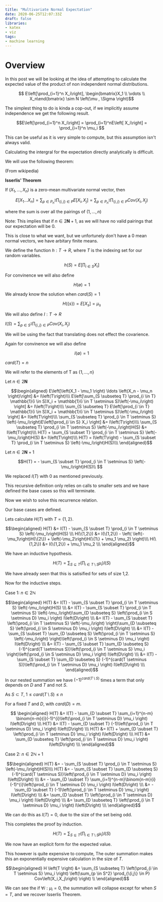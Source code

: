 ```yaml
---
title: "Multivariate Normal Expectation"
date: 2020-06-25T12:07:33Z
draft: false
libraries:
- katex
- viz
tags:
- machine learning
---
```



# Overview

In this post we will be looking at the idea of attempting to calculate the expected value of the product of non independent normal distributions.

$$ E\left[\prod_{i=1}^n X_i\right], \begin{bmatrix}X_1 \\ \vdots \\ X_n\end{bmatrix} \sim N \left(\mu , \Sigma \right)$$

The simplest thing to do is kinda a cop-out, if we implicitly assume independence we get the following result.

$$E\left[\prod_{i=1}^n X_i\right] = \prod_{i=1}^nE\left[ X_i\right] = \prod_{i=1}^n \mu_i $$

This can be useful as it is very simple to compute, but this assumption isn't always valid.

Calculating the intergral for the expectation directly analytically is difficult.

We will use the following theorem:

(From wikipedia)

__Isserlis' Theorem__

If $\left(X_1,\ldots,X_n\right)$ is a zero-mean multivariate normal vector, then


$$E\left[X_1\ldots X_n \right] = \sum_{p \in P^2_n} \prod_{\{i,j\} \in P} E\left[X_i,X_j\right]  = \sum_{p \in P^2_n} \prod_{\{i,j\} \in P} Cov\left(X_i,X_j\right)$$

where the sum is over all the pairings of $\left( 1, \ldots, n\right)$

Note: This implies that if $n \in 2\mathbf{N} + 1$, as we will have no valid pairings that our expectation will be 0.

This is close to what we want, but we unfortunely don't have a 0 mean normal vectors, we have arbitary finite means.


We define the function $h : T \rightarrow R$, where $T$ is the indexing set for our random variables.

$$h(S) = E \left[\prod_{i \in S}  X_i\right] $$

For convinence we will also define 

$$H(\emptyset) = 1 $$

We already know the solution when $card(S) = 1$

$$ H(\{s\}) = E\left[X_s\right] = \mu_s$$


We will also define $I : T \rightarrow R$

$I\left(S\right) = \sum_{p \in S^2} \prod_{\{i,j\} \in P} Cov\left(X_i,X_j\right)$

We will be using the fact that translating does not effect the covarience.

Again for convinence we will also define 

$$I(\emptyset) = 1 $$


$card(T) = n$

We will refer to the elements of T as $\{1,\ldots,n\}$

Let $n \in 2\mathbf{N}$

$$\begin{aligned} E\left[\left(X_1 - \mu_1 \right) \ldots \left(X_n - \mu_n \right)\right] &= I\left(T\right)\\\ E\left[\sum_{S \subseteq T} \prod_{i \in T} \mathbb{1}(i \in S)X_i +  \mathbb{1}(i \in T \setminus S)\left(-\mu_i\right)  \right] &= I\left(T\right)\\\ \sum_{S \subseteq T} E\left[\prod_{i \in T} \mathbb{1}(i \in S)X_i +  \mathbb{1}(i \in T \setminus S)\left(-\mu_i\right)  \right] &= I\left(T\right)\\\ \sum_{S \subseteq T} \prod_{i  \in T \setminus S} \left(-\mu_i\right)E\left[\prod_{i \in S} X_i    \right] &= I\left(T\right)\\\ \sum_{S \subseteq T} \prod_{i  \in T \setminus S} \left(-\mu_i\right)H(S) &= I\left(T\right)\\\ H(T) + \sum_{S \subset T} \prod_{i  \in T \setminus S} \left(-\mu_i\right)H(S) &= I\left(T\right)\\\ H(T)  = I\left(T\right) - \sum_{S \subset T} \prod_{i  \in T \setminus S} \left(-\mu_i\right)H(S)\\\ \end{aligned}$$

Let $n \in 2\mathbf{N} + 1$


$$H(T)  = - \sum_{S \subset T} \prod_{i  \in T \setminus S} \left(-\mu_i\right)H(S)\\
 $$

We replaced $I(T)$ with $0$ as mentioned previously.

This recursive definition only relies on calls to smaller sets and we have defined the base cases so this will terminate.

Now we wish to solve this recurrence relation.



Our base cases are defined.

Lets calculate $H(T)$ with $T = \{1,2\}$.

$$\begin{aligned} H(T)  &= I(T) - \sum_{S \subset T} \prod_{i  \in T \setminus S} \left(-\mu_i\right)H(S)  \\\ H(\{1,2\})  &= I(\{1,2\}) - \left( \left(-\mu_1\right)H(\{2\}) + \left(-\mu_2\right)H(\{1\} + \mu_1 \mu_2) \right)\\\ H(\{1,2\})  &= I(\{1,2\})  + \mu_1 \mu_2 \\\ \end{aligned}$$

We have an inductive hypothesis.

$$H \left(T \right) = \sum_{S \subseteq T} \left(\prod_{i \in T \setminus S} \mu_i \right) I\left(S\right)$$

We have already seen that this is satisified for sets of size 1,2.

Now for the inductive steps.

Case 1: $n \in 2\mathbb{N}$

$$\begin{aligned} H(T)  &= I(T) - \sum_{S \subset T} \prod_{i  \in T \setminus S} \left(-\mu_i\right)H(S) \\\ &= I(T) - \sum_{S \subset T} \prod_{i  \in T \setminus S} \left(-\mu_i\right)\sum_{D \subseteq S} \left(\prod_{i \in S \setminus D} \mu_i \right) I\left(D\right) \\\ &= I(T) - \sum_{S \subset T} \left(\prod_{i  \in T \setminus S} \left(-\mu_i\right) \right)\sum_{D \subseteq S} \left(\prod_{i \in S \setminus D} \mu_i \right) I\left(D\right) \\\ &= I(T) - \sum_{S \subset T} \sum_{D \subseteq S} \left(\prod_{i  \in T \setminus S} \left(-\mu_i\right) \right)\left(\prod_{i \in S \setminus D} \mu_i \right) I\left(D\right) \\\ &= I(T) - \sum_{S \subset T} \sum_{D \subseteq S} (-1)^{card(T \setminus S)}\left(\prod_{i  \in T \setminus S} \mu_i \right)\left(\prod_{i \in S \setminus D} \mu_i \right) I\left(D\right) \\\ &= I(T) - \sum_{S \subset T} \sum_{D \subseteq S} (-1)^{card(T \setminus S)}\left(\prod_{i  \in T \setminus D} \mu_i \right) I\left(D\right) \\\ \end{aligned}$$

In our nested summation we have $(-1)^{card(T \setminus S)}$ times a term that only depends on $D$ and $T$ and not $S$.

As $S \subset T$, $1 \leq card(T \setminus S) \leq n$

For a fixed $T$ and $D$, with $card(D) = m$. 


$$ \begin{aligned} H(T) &= I(T) - \sum_{D \subset T} \sum_{i=1}^{n-m} \binom{n-m}{i}(-1)^{i}\left(\prod_{i  \in T \setminus D} \mu_i \right) I\left(D\right) \\\ H(T) &= I(T) - \sum_{D \subset T} (-1)\left(\prod_{i  \in T \setminus D} \mu_i \right) I\left(D\right) \\\ H(T) &= I(T) + \sum_{D \subset T} \left(\prod_{i  \in T \setminus D} \mu_i \right) I\left(D\right) \\\ H(T) &= \sum_{D \subseteq T} \left(\prod_{i  \in T \setminus D} \mu_i \right) I\left(D\right) \\\ \end{aligned}$$



Case 2: $n \in 2\mathbb{N} + 1$

$$\begin{aligned} H(T)  &= - \sum_{S \subset T} \prod_{i  \in T \setminus S} \left(-\mu_i\right)H(S)\\\ H(T) &=  - \sum_{S \subset T} \sum_{D \subseteq S} (-1)^{card(T \setminus S)}\left(\prod_{i  \in T \setminus D} \mu_i \right) I\left(D\right) \\\ &=  - \sum_{D \subset T} \sum_{i=1}^{n-m}\binom{n-m}{i} (-1)^{i}\left(\prod_{i  \in T \setminus D} \mu_i \right) I\left(D\right) \\\ &=  - \sum_{D \subset T} (-1)\left(\prod_{i  \in T \setminus D} \mu_i \right) I\left(D\right) \\\ &=   \sum_{D \subset T} \left(\prod_{i  \in T \setminus D} \mu_i \right) I\left(D\right) \\\ &=   \sum_{D \subseteq T} \left(\prod_{i  \in T \setminus D} \mu_i \right) I\left(D\right) \\\ \end{aligned}$$

We can do this as $I(T) = 0$, due to the size of the set being odd.

This completes the proof by induction.

$$H \left(T \right) = \sum_{S \subseteq T} \left(\prod_{i \in T \setminus S} \mu_i \right) I\left(S\right)$$

We now have an explicit form for the expected value.

This however is quite expensive to compute, The outer summation makes this an exponentially expensive calculation in the size of $T$.



$$\begin{aligned} H \left(T \right) &= \sum_{S \subseteq T} \left(\prod_{i \in T \setminus S} \mu_i \right) \left(\sum_{p \in S^2} \prod_{\{i,j\} \in P} Cov\left(X_i,X_j\right) \right) \\ \end{aligned}$$

We can see the if $\forall i:\mu_i = 0$, the summation will collapse except for when $S = T$, and we recover Isserlis Theorem.